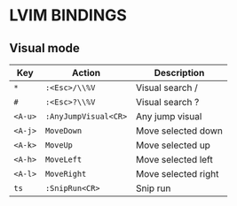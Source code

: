 # LVIM BINDINGS

## Visual mode

| Key     | Action               | Description         |
| ------- | -------------------- | ------------------- |
| `*`     | `:<Esc>/\\%V`        | Visual search /     |
| `#`     | `:<Esc>?\\%V`        | Visual search ?     |
| `<A-u>` | `:AnyJumpVisual<CR>` | Any jump visual     |
| `<A-j>` | `MoveDown`           | Move selected down  |
| `<A-k>` | `MoveUp`             | Move selected up    |
| `<A-h>` | `MoveLeft`           | Move selected left  |
| `<A-l>` | `MoveRight`          | Move selected right |
| `ts`    | `:SnipRun<CR>`       | Snip run            |
